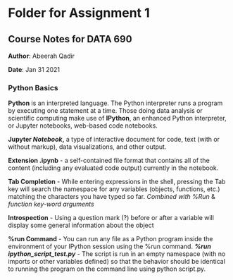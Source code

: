 # Folder for Assignment 1
## Course Notes for DATA 690

**Author**: Abeerah Qadir

**Date**: Jan 31 2021

### Python Basics
**Python** is an interpreted language.  The Python interpreter runs a program by executing one statement at a time.
Those doing data analysis or scientific computing make use of **IPython**, an enhanced Python interpreter, or Jupyter notebooks, web-based code notebooks.

**Jupyter *Notebook*,** a type of interactive document for code, text (with or without markup), data visualizations, and other output. 

**Extension .ipynb** - a self-contained file format that contains all of the content (including any evaluated code output) currently in the notebook. 

**Tab Completion** - While entering expressions in the shell, pressing the Tab key will search the namespace for any variables (objects, functions, etc.) matching the characters you have typed so far.
  *Combined with %Run* & *function key-word arguments*
  
 **Introspection** - Using a question mark (?) before or after a variable will display some general information about the object

**%run Command** - You can run any file as a Python program inside the environment of your IPython session using the %run command. 
 ***%run ipython_script_test.py*** - The script is run in an empty namespace (with no imports or other variables defined) so that the behavior should be identical to running the program on the command line using python script.py.
